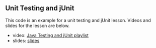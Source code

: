 ## Unit Testing and jUnit

This code is an example for a unit testing and jUnit lesson. Videos and slides for the lesson are below.

- video: [Java Testing and jUnit playlist](https://www.youtube.com/playlist?list=PLFCfNaHOd4AJgLWokl5zvfuYWV3qljwzB)
- slides: [slides](https://drive.google.com/file/d/1SywgaotcabLzOG9wIl-QG4DzgHgpHd35/view?usp=drive_link)


